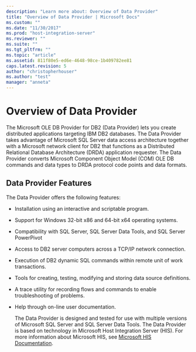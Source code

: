 ```yaml
---
description: "Learn more about: Overview of Data Provider"
title: "Overview of Data Provider | Microsoft Docs"
ms.custom: ""
ms.date: "11/30/2017"
ms.prod: "host-integration-server"
ms.reviewer: ""
ms.suite: ""
ms.tgt_pltfrm: ""
ms.topic: "article"
ms.assetid: 811f80e5-ed6e-4648-98ce-1b409782ee81
caps.latest.revision: 5
author: "christopherhouser"
ms.author: "test"
manager: "anneta"
---
```

# Overview of Data Provider
The Microsoft OLE DB Provider for DB2 (Data Provider) lets you create distributed applications targeting IBM DB2 databases. The Data Provider takes advantage of Microsoft SQL Server data access architecture together with a Microsoft network client for DB2 that functions as a Distributed Relational Database Architecture (DRDA) application requester. The Data Provider converts Microsoft Component Object Model (COM) OLE DB commands and data types to DRDA protocol code points and data formats.

## Data Provider Features
 The Data Provider offers the following features:

- Installation using an interactive and scriptable program.

- Support for Windows 32-bit x86 and 64-bit x64 operating systems.

- Compatibility with SQL Server, SQL Server Data Tools, and SQL Server PowerPivot

- Access to DB2 server computers across a TCP/IP network connection.

- Execution of DB2 dynamic SQL commands within remote unit of work transactions.

- Tools for creating, testing, modifying and storing data source definitions.

- A trace utility for recording flows and commands to enable troubleshooting of problems.

- Help through on-line user documentation.

  The Data Provider is designed and tested for use with multiple versions of Microsoft SQL Server and SQL Server Data Tools. The Data Provider is based on technology in Microsoft Host Integration Server (HIS). For more information about Microsoft HIS, see [Microsoft HIS Documentation](../index.yml).